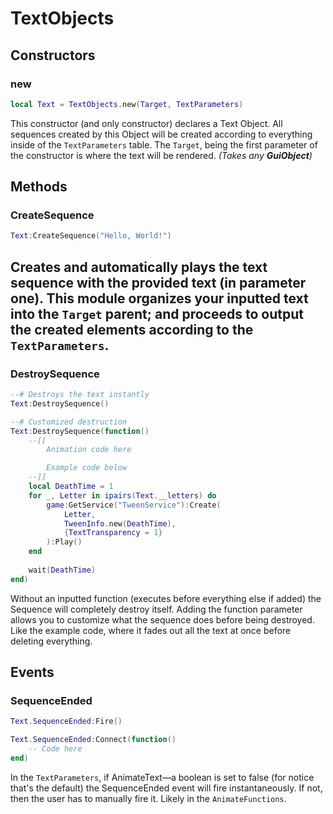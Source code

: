 # TextObjects
## Constructors
### new
```lua
local Text = TextObjects.new(Target, TextParameters)
```
This constructor (and only constructor) declares a Text Object. All sequences created by this Object will be created according to everything inside of the `TextParameters` table. The `Target`, being the first parameter of the constructor is where the text will be rendered. _(Takes any **GuiObject**)_
## Methods
### CreateSequence
```lua
Text:CreateSequence("Hello, World!")
```
Creates and automatically plays the text sequence with the provided text (in parameter one). This module organizes your inputted text into the `Target` parent; and proceeds to output the created elements according to the `TextParameters`.
---
### DestroySequence
```lua
--# Destroys the text instantly
Text:DestroySequence()

--# Customized destruction
Text:DestroySequence(function()
    --[[
        Animation code here

        Example code below
    --]]
    local DeathTime = 1
    for _, Letter in ipairs(Text.__letters) do
        game:GetService("TweenService"):Create(
            Letter,
            TweenInfo.new(DeathTime),
            {TextTransparency = 1}
        ):Play()
    end
    
    wait(DeathTime)
end)
```
Without an inputted function (executes before everything else if added) the Sequence will completely destroy itself. Adding the function parameter allows you to customize what the sequence does before being destroyed. Like the example code, where it fades out all the text at once before deleting everything.
## Events
### SequenceEnded
```lua
Text.SequenceEnded:Fire()

Text.SequenceEnded:Connect(function()
    -- Code here
end)
```
In the `TextParameters`, if AnimateText—a boolean is set to false (for notice that's the default) the SequenceEnded event will fire instantaneously. If not, then the user has to manually fire it. Likely in the `AnimateFunctions`.